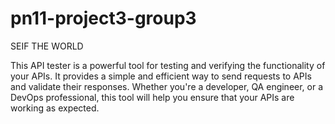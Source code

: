 # pn11-project3-group3
SEIF THE WORLD

This API tester is a powerful tool for testing and verifying the functionality of your APIs. It provides a simple and efficient way to send requests to APIs and validate their responses. Whether you're a developer, QA engineer, or a DevOps professional, this tool will help you ensure that your APIs are working as expected.